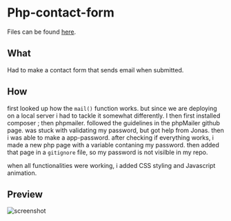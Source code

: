 # Php-contact-form

Files can be found [here](https://github.com/krisderycke/php-contact).

## What

Had to make a contact form that sends email when submitted.

## How

first looked up how the `mail()` function works. but since we are deploying on a local server i had to tackle it somewhat differently. I then first installed composer ; then phpmailer.
followed the guidelines in the phpMailer github page.
was stuck with validating my password, but got help from Jonas. then i was able to make a app-password.
after checking if everything works, i made a new php page with a variable contaning my password. then added that page in a `gitignore` file, so my password is not visilble in my repo.

when all functionalities were working, i added CSS styling and Javascript animation.

## Preview

![screenshot](.Assets/pics/Capture.png)
